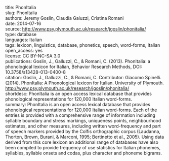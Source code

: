title: PhonItalia  
slug: PhonItalia  
authors: Jeremy Goslin, Claudia Galuzzi, Cristina Romani  
date: 2014-07-16  
source: http://www.psy.plymouth.ac.uk/research/jgoslin/phonitalia/  
type: database  
languages: Italian  
tags: lexicon, linguistics, database, phonetics, speech, word-forms, Italian  
open_access: yes  
license: CC BY-NC-SA 3.0  
publications: Goslin, J., Galluzzi, C., & Romani, C. (2013). PhonItalia: a phonological lexicon for Italian, Behavior Research Methods, DOI: 10.3758/s13428-013-0400-8  
citation: Goslin, J., Galluzzi, C., & Romani, C. Contributor: Giacomo Spinelli. (2014). PhonItalia: A Phonological lexicon for Italian. University of Plymouth. http://www.psy.plymouth.ac.uk/research/jgoslin/phonitalia/  
shortdesc: PhonItalia is an open access lexical database that provides phonological representations for 120,000 Italian word-forms.  
summary: PhonItalia is an open access lexical database that provides phonological representations for 120,000 Italian word-forms. Each of the entries is provided with a comprehensive range of information including syllable boundary and stress markings, uniqueness points, neighbourhood estimates, and other measures, including written word-frequency and part of speech markers provided by the Colfis orthographic corpus (Laudanna, Thorton, Brown, Burani, & Marconi, 1995; Bertinetto et al., 2005). Using data derived from this core lexicon an additional range of databases have also been compiled to provide frequency of use statistics for Italian phonemes, syllables, syllable onsets and codas, plus character and phoneme bigrams.  
